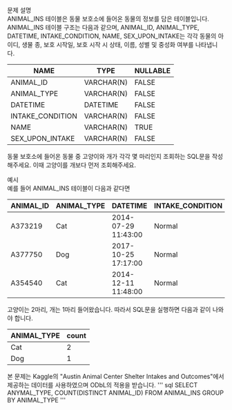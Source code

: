 문제 설명   
ANIMAL_INS 테이블은 동물 보호소에 들어온 동물의 정보를 담은 테이블입니다. ANIMAL_INS 테이블 구조는 다음과 같으며, ANIMAL_ID, ANIMAL_TYPE, DATETIME, INTAKE_CONDITION, NAME, SEX_UPON_INTAKE는 각각 동물의 아이디, 생물 종, 보호 시작일, 보호 시작 시 상태, 이름, 성별 및 중성화 여부를 나타냅니다.   

|NAME	|TYPE	|NULLABLE|
|------|---|---|
|ANIMAL_ID|	VARCHAR(N)|	FALSE|
|ANIMAL_TYPE|	VARCHAR(N)|	FALSE|
|DATETIME|	DATETIME|	FALSE|
|INTAKE_CONDITION|	VARCHAR(N)|	FALSE|
|NAME|	VARCHAR(N)|	TRUE|
|SEX_UPON_INTAKE|	VARCHAR(N)|	FALSE|

동물 보호소에 들어온 동물 중 고양이와 개가 각각 몇 마리인지 조회하는 SQL문을 작성해주세요. 이때 고양이를 개보다 먼저 조회해주세요.  

예시   
예를 들어 ANIMAL_INS 테이블이 다음과 같다면   

|ANIMAL_ID|	ANIMAL_TYPE|	DATETIME|	INTAKE_CONDITION|	NAME|	SEX_UPON_INTAKE|
|------|---|---|---|---|---|
|A373219|	Cat|	2014-07-29 11:43:00|	Normal|	Ella|	Spayed| Female|
|A377750|	Dog|	2017-10-25 17:17:00|	Normal|	Lucy|	Spayed| Female|
|A354540|	Cat|	2014-12-11 11:48:00|	Normal|	Tux	|Neutered| Male|

고양이는 2마리, 개는 1마리 들어왔습니다. 따라서 SQL문을 실행하면 다음과 같이 나와야 합니다.

|ANIMAL_TYPE|	count|
|---|---|
|Cat	|2|
|Dog	|1|

본 문제는 Kaggle의 "Austin Animal Center Shelter Intakes and Outcomes"에서 제공하는 데이터를 사용하였으며 ODbL의 적용을 받습니다.
''' sql
SELECT ANYMAL_TYPE, COUNT(DISTINCT ANIMAL_ID) 
FROM ANIMAL_INS
GROUP BY ANIMAL_TYPE
'''
